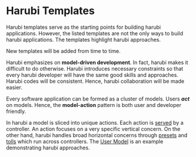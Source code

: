 Harubi Templates
================

Harubi templates serve as the starting points for building harubi applications. However, the listed templates are not the only ways to build harubi applications. The templates highlight harubi approaches.

New templates will be added from time to time.

Harubi emphasizes on **model-driven development**. In fact, harubi makes it difficult to do otherwise. Harubi introduces necessary constraints so that every harubi developer will have the same good skills and approaches. Harubi codes will be consistent. Hence, harubi collaboration will be made easier.

Every software application can be formed as a cluster of models. Users ***act*** on models. Hence, the **model-action** pattern is both user and developer friendly.  

In harubi a model is sliced into unique actions. Each action is [served](../docs/beat.md) by a controller. An action focuses on a very specific vertical concern. On the other hand, harubi handles broad horizontal concerns through [presets](../docs/preset.md) and [tolls](../docs/toll.md) which run across controllers. The [User Model](models/user) is an example demonstrating harubi approaches. 
